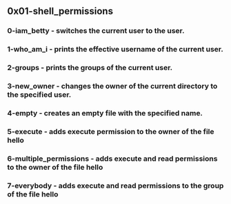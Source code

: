 ## 0x01-shell_permissions

### 0-iam_betty - switches the current user to the user. 


### 1-who_am_i -  prints the effective username of the current user.

### 2-groups - prints the groups of the current user.

### 3-new_owner - changes the owner of the current directory to the specified user.

### 4-empty - creates an empty file with the specified name.


### 5-execute - adds execute permission to the owner of the file hello


### 6-multiple_permissions - adds execute and read permissions to the owner of the file hello

### 7-everybody - adds execute and read permissions to the group of the file hello






